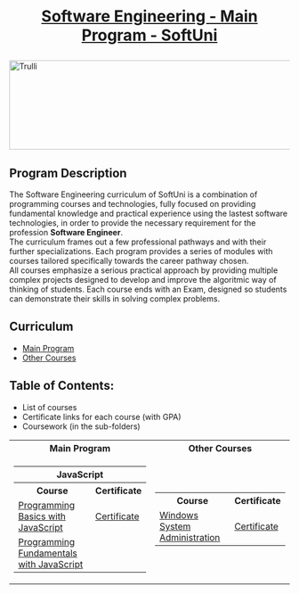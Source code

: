 # <a href="https://softuni.bg/curriculum"><p align="center">Software Engineering - Main Program - SoftUni</a></p>

<a href="https://softuni.bg/">
<img src="https://stringfixer.com/files/651542214.jpg" alt="Trulli" width="1218" height="160">
</a>

## Program Description
The Software Engineering curriculum of SoftUni is a combination of programming courses and technologies, fully focused on providing fundamental knowledge and practical experience using the lastest software technologies, in order to provide the necessary requirement for the profession **Software Engineer**.
<br>
The curriculum frames out a few professional pathways and with their further specializations. Each program provides a series of modules with courses tailored specifically towards the career pathway chosen.
<br>
All courses emphasize a serious practical approach by providing multiple complex projects designed to develop and improve the algoritmic way of thinking of students.
Each course ends with an Exam, designed so students can demonstrate their skills in solving complex problems. 

## Curriculum
- <a href="https://softuni.bg/curriculum">Main Program</a>
- <a href="https://softuni.bg/trainings/opencourses">Other Courses</a>

## Table of Contents:
- List of courses 
- Certificate links for each course (with GPA)
- Coursework (in the sub-folders)


<table>
 
 <tr>
  <th> Main Program </th>
  <th> Other Courses </th>
 </tr>
 
 <tr>
 <td>
 <!-- 1st embedded table start -->
<table>
 <tr>
  <th colspan=2> JavaScript </th>
 </tr>
 <tr>
  <th> Course </th>
  <th> Certificate </th>
 </tr>
 <tr>
  <td> <a href="https://softuni.bg/trainings/3755/programming-basics-with-javascript-july-2022">Programming Basics with JavaScript</a> </td>
  <td> <a href="https://softuni.bg/certificates/details/140167/31a4474c"> Certificate </a> </td>
 </tr>
 <tr>
  <td> <a href="https://softuni.bg/trainings/3839/programming-fundamentals-with-javascript-september-2022">Programming Fundamentals with JavaScript</a> </td>
  <td> </td>
 </tr>
</table>
 <!-- 1st embedded table end -->
 </td>
 <td>
 <!-- 2nd embedded table start -->
 <table>
 <tr>
  <th> Course </th>
  <th> Certificate </th>
 </tr>
 <tr>
  <td> <a href="https://softuni.bg/trainings/2322/windows-system-administration-june-2019">Windows System Administration</a> </td>
  <td> <a href="https://softuni.bg/certificates/details/69010/be20a5e9"> Certificate </a> </td>
 </tr>
</table>
 <!-- 2nd embedded table end -->
 </td>
 </tr>
 
</table>











<!--
To add:
- Diplomas
- Other certification from the open courses in SoftUni
- Projects
-->
